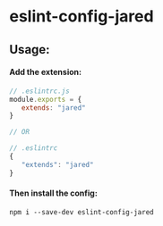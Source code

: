 # eslint-config-jared

## Usage:

#### Add the extension:

```js
// .eslintrc.js
module.exports = {
   extends: "jared"
}

// OR

// .eslintrc
{
   "extends": "jared"
}

```

#### Then install the config:
```
npm i --save-dev eslint-config-jared
```
